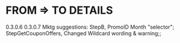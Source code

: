 FROM => TO 		DETAILS
=====================
0.3.0.6		 0.3.0.7	Mktg suggestions:
								StepB, PromoID Month "selector";
								StepGetCouponOffers, Changed Wildcard wording & warning;;

